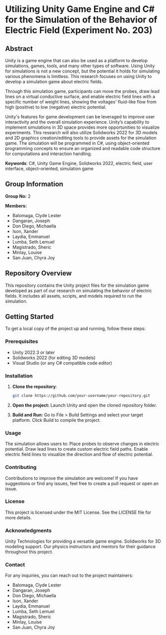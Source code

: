 # Utilizing Unity Game Engine and C# for the Simulation of the Behavior of Electric Field (Experiment No. 203)

## Abstract
Unity is a game engine that can also be used as a platform to develop simulations, games, tools, and many other types of software. Using Unity for simulations is not a new concept, but the potential it holds for simulating various phenomena is limitless. This research focuses on using Unity to develop a simulation game about electric fields. 

Through this simulation game, participants can move the probes, draw lead lines on a virtual conductive surface, and enable electric field lines with a specific number of weight lines, showing the voltages' fluid-like flow from high (positive) to low (negative) electric potential.

Unity's features for game development can be leveraged to improve user interactivity and the overall simulation experience. Unity’s capability to implement simulations in 3D space provides more opportunities to visualize experiments. This research will also utilize Solidworks 2022 for 3D models and 2D graphics creation/editing tools to provide assets for the simulation game. The simulation will be programmed in C#, using object-oriented programming concepts to ensure an organized and readable code structure for computations and interaction handling.

**Keywords**: C#, Unity Game Engine, Solidworks 2022, electric field, user interface, object-oriented, simulation game

## Group Information
**Group No:** 2

**Members:**
- Balomaga, Clyde Lester
- Dangaran, Joseph
- Don Diego, Michaella
- Ison, Xander
- Laydia, Emmanuel
- Lumba, Seth Lemuel
- Magistrado, Sheric
- Minlay, Louise
- San Juan, Chyra Joy

## Repository Overview
This repository contains the Unity project files for the simulation game developed as part of our research on simulating the behavior of electric fields. It includes all assets, scripts, and models required to run the simulation.
## Getting Started
To get a local copy of the project up and running, follow these steps:

### Prerequisites
- Unity 2022.3 or later
- Solidworks 2022 (for editing 3D models)
- Visual Studio (or any C# compatible code editor)

### Installation
1. **Clone the repository**:
   ```bash
   git clone https://github.com/your-username/your-repository.git
2. **Open the project:**
Launch Unity and open the cloned repository folder.

3. **Build and Run:**
Go to File > Build Settings and select your target platform.
Click Build to compile the project.

### Usage
The simulation allows users to:
Place probes to observe changes in electric potential.
Draw lead lines to create custom electric field paths.
Enable electric field lines to visualize the direction and flow of electric potential.

### Contributing
Contributions to improve the simulation are welcome! If you have suggestions or find any issues, feel free to create a pull request or open an issue.

### License
This project is licensed under the MIT License. See the LICENSE file for more details.

### Acknowledgments
Unity Technologies for providing a versatile game engine.
Solidworks for 3D modeling support.
Our physics instructors and mentors for their guidance throughout this project.

### Contact
For any inquiries, you can reach out to the project maintainers:
- Balomaga, Clyde Lester
- Dangaran, Joseph
- Don Diego, Michaella
- Ison, Xander
- Laydia, Emmanuel
- Lumba, Seth Lemuel
- Magistrado, Sheric
- Minlay, Louise
- San Juan, Chyra Joy

